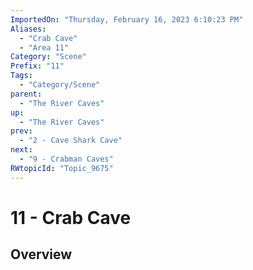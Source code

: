 ```yaml
---
ImportedOn: "Thursday, February 16, 2023 6:10:23 PM"
Aliases:
  - "Crab Cave"
  - "Area 11"
Category: "Scene"
Prefix: "11"
Tags:
  - "Category/Scene"
parent:
  - "The River Caves"
up:
  - "The River Caves"
prev:
  - "2 - Cave Shark Cave"
next:
  - "9 - Crabman Caves"
RWtopicId: "Topic_9675"
---
```

# 11 - Crab Cave
## Overview
